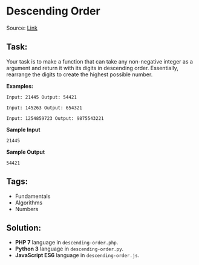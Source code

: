 # Descending Order

Source: [Link](https://www.codewars.com/kata/descending-order/train)

## Task:

Your task is to make a function that can take any non-negative integer as a argument and return it with its digits
in descending order. Essentially, rearrange the digits to create the highest possible number.

**Examples:**

```
Input: 21445 Output: 54421

Input: 145263 Output: 654321

Input: 1254859723 Output: 9875543221
```

**Sample Input**

```
21445
```

**Sample Output**
```
54421
```

## Tags:

* Fundamentals
* Algorithms
* Numbers

## Solution:

* **PHP 7** language in `descending-order.php`.
* **Python 3** language in `descending-order.py`.
* **JavaScript ES6** language in `descending-order.js`.